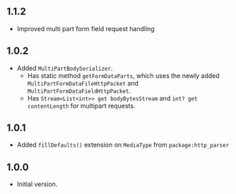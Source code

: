 ## 1.1.2

- Improved multi part form field request handling

## 1.0.2

- Added `MultiPartBodySerializer`.
  - Has static method `getFormDataParts`, which uses the newly added `MultiPartFormDataFileHttpPacket` and `MultiPartFormDataFieldHttpPacket`.
  - Has `Stream<List<int>> get bodyBytesStream` and `int? get contentLength` for multipart requests.
 
## 1.0.1

- Added `fillDefaults()` extension on `MediaType` from `package:http_parser`

## 1.0.0

- Initial version.
